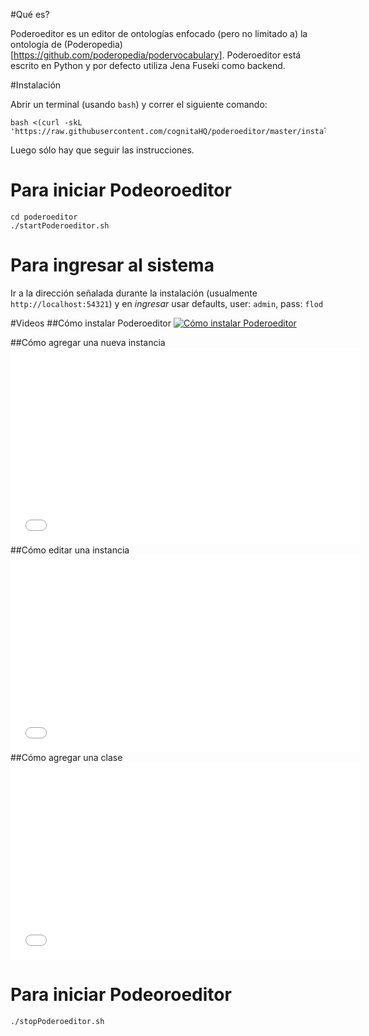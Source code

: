 #Qué es?

Poderoeditor es un editor de ontologías enfocado (pero no limitado a) la ontología de (Poderopedia)[https://github.com/poderopedia/podervocabulary]. Poderoeditor está escrito en Python y por defecto utiliza Jena Fuseki como backend.

#Instalación

Abrir un terminal (usando `bash`) y correr el siguiente comando:

```
bash <(curl -skL 'https://raw.githubusercontent.com/cognitaHQ/poderoeditor/master/installation.sh')
```

Luego sólo hay que seguir las instrucciones.

# Para iniciar Podeoroeditor

```
cd poderoeditor
./startPoderoeditor.sh
```

# Para ingresar al sistema

Ir a la dirección señalada durante la instalación (usualmente `http://localhost:54321`) y en *ingresar* usar defaults, user: `admin`, pass: `flod`

#Videos
##Cómo instalar Poderoeditor
[![Cómo instalar Poderoeditor](http://img.youtube.com/vi/seB2dzB5odU/0.jpg)](http://www.youtube.com/watch?v=seB2dzB5odU)

##Cómo agregar una nueva instancia
		<iframe width="560" height="315" src="//www.youtube.com/embed/FrCWY36YRgU" frameborder="0" allowfullscreen></iframe>
##Cómo editar una instancia
		<iframe width="560" height="315" src="//www.youtube.com/embed/JVXR4WzsGTY" frameborder="0" allowfullscreen></iframe>
##Cómo agregar una clase
		<iframe width="560" height="315" src="//www.youtube.com/embed/seB2dzB5odU" frameborder="0" allowfullscreen></iframe>
# Para iniciar Podeoroeditor

```
./stopPoderoeditor.sh
```
